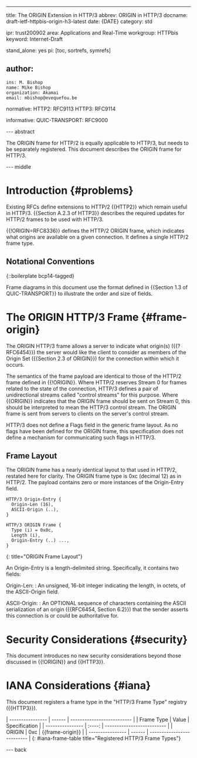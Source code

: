 ---
title: The ORIGIN Extension in HTTP/3
abbrev: ORIGIN in HTTP/3
docname: draft-ietf-httpbis-origin-h3-latest
date: {DATE}
category: std

ipr: trust200902
area: Applications and Real-Time
workgroup: HTTPbis
keyword: Internet-Draft

stand_alone: yes
pi: [toc, sortrefs, symrefs]

author:
  -
    ins: M. Bishop
    name: Mike Bishop
    organization: Akamai
    email: mbishop@evequefou.be

normative:
  HTTP2:
    RFC9113
  HTTP3:
    RFC9114

informative:
  QUIC-TRANSPORT:
    RFC9000


--- abstract

The ORIGIN frame for HTTP/2 is equally applicable to HTTP/3, but
needs to be separately registered. This document describes the ORIGIN
frame for HTTP/3.

--- middle

# Introduction {#problems}

Existing RFCs define extensions to HTTP/2 {{HTTP2}} which remain useful in
HTTP/3. {{Section A.2.3 of HTTP3}} describes the required updates for HTTP/2
frames to be used with HTTP/3.

{{!ORIGIN=RFC8336}} defines the HTTP/2 ORIGIN frame, which indicates what
origins are available on a given connection.  It defines a single HTTP/2 frame
type.

## Notational Conventions

{::boilerplate bcp14-tagged}

Frame diagrams in this document use the format defined in {{Section 1.3 of
QUIC-TRANSPORT}} to illustrate the order and size of fields.

# The ORIGIN HTTP/3 Frame {#frame-origin}

The ORIGIN HTTP/3 frame allows a server to indicate what origin(s)
({{?RFC6454}}) the server would like the client to consider as members of the
Origin Set ({{Section 2.3 of ORIGIN}}) for the connection within which it
occurs.

The semantics of the frame payload are identical to those of the HTTP/2 frame
defined in {{!ORIGIN}}. Where HTTP/2 reserves Stream 0 for frames related to the
state of the connection, HTTP/3 defines a pair of unidirectional streams called
"control streams" for this purpose.  Where {{ORIGIN}} indicates that the ORIGIN
frame should be sent on Stream 0, this should be interpreted to mean the HTTP/3
control stream.  The ORIGIN frame is sent from servers to clients on the
server's control stream.

HTTP/3 does not define a Flags field in the generic frame layout. As no flags
have been defined for the ORIGIN frame, this specification does not define a
mechanism for communicating such flags in HTTP/3.

## Frame Layout

The ORIGIN frame has a nearly identical layout to that used in HTTP/2, restated
here for clarity.  The ORIGIN frame type is 0xc (decimal 12) as in HTTP/2. The
payload contains zero or more instances of the Origin-Entry field.

~~~~~ ascii-art
HTTP/3 Origin-Entry {
  Origin-Len (16),
  ASCII-Origin (..),
}

HTTP/3 ORIGIN Frame {
  Type (i) = 0x0c,
  Length (i),
  Origin-Entry (..) ...,
}
~~~~~
{: title="ORIGIN Frame Layout"}

An Origin-Entry is a length-delimited string. Specifically, it contains two
fields:

Origin-Len:
: An unsigned, 16-bit integer indicating the length, in octets, of
the ASCII-Origin field.

ASCII-Origin:
: An OPTIONAL sequence of characters containing the ASCII serialization of an
  origin ({{RFC6454, Section 6.2}}) that the sender asserts this connection is
  or could be authoritative for.

# Security Considerations {#security}

This document introduces no new security considerations beyond those discussed
in {{!ORIGIN}} and {{HTTP3}}.

# IANA Considerations {#iana}

This document registers a frame type in the "HTTP/3 Frame Type"
registry ({{HTTP3}}).

| ---------------- | ------ | -------------------------- |
| Frame Type       | Value  | Specification              |
| ---------------- | :----: | -------------------------- |
| ORIGIN           |  0xc   | {{frame-origin}}           |
| ---------------- | ------ | -------------------------- |
{: #iana-frame-table title="Registered HTTP/3 Frame Types"}

--- back
